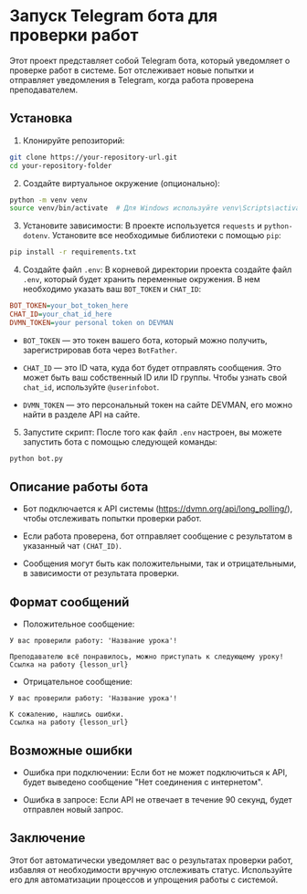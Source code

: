 # Запуск Telegram бота для проверки работ
Этот проект представляет собой Telegram бота, который уведомляет о проверке работ в системе. Бот отслеживает новые попытки и отправляет уведомления в Telegram, когда работа проверена преподавателем.

## Установка
1. Клонируйте репозиторий:

```bash
git clone https://your-repository-url.git
cd your-repository-folder
```
2. Создайте виртуальное окружение (опционально):

```bash
python -m venv venv
source venv/bin/activate  # Для Windows используйте venv\Scripts\activate
```
3. Установите зависимости: В проекте используется `requests` и `python-dotenv`. Установите все необходимые библиотеки с помощью `pip`:

```bash
pip install -r requirements.txt
```
4. Создайте файл `.env`: В корневой директории проекта создайте файл `.env`, который будет хранить переменные окружения. В нем необходимо указать ваш `BOT_TOKEN` и `CHAT_ID`:

```ini
BOT_TOKEN=your_bot_token_here
CHAT_ID=your_chat_id_here
DVMN_TOKEN=your personal token on DEVMAN
```
* `BOT_TOKEN` — это токен вашего бота, который можно получить, зарегистрировав бота через `BotFather`.

* `CHAT_ID` — это ID чата, куда бот будет отправлять сообщения. Это может быть ваш собственный ID или ID группы. Чтобы узнать свой `chat_id`, используйте `@userinfobot`.
* `DVMN_TOKEN` — это персональный токен на сайте DEVMAN, его можно найти в разделе API на сайте.

5. Запустите скрипт: После того как файл `.env` настроен, вы можете запустить бота с помощью следующей команды:

```bash
python bot.py
```

## Описание работы бота
* Бот подключается к API системы (https://dvmn.org/api/long_polling/), чтобы отслеживать попытки проверки работ.

* Если работа проверена, бот отправляет сообщение с результатом в указанный чат `(CHAT_ID)`.

* Сообщения могут быть как положительными, так и отрицательными, в зависимости от результата проверки.

## Формат сообщений
* Положительное сообщение:

```
У вас проверили работу: 'Название урока'!

Преподавателю всё понравилось, можно приступать к следующему уроку!
Ссылка на работу {lesson_url}
```

* Отрицательное сообщение:

```
У вас проверили работу: 'Название урока'!

К сожалению, нашлись ошибки.
Ссылка на работу {lesson_url}
```
## Возможные ошибки
* Ошибка при подключении: Если бот не может подключиться к API, будет выведено сообщение "Нет соединения с интернетом".

* Ошибка в запросе: Если API не отвечает в течение 90 секунд, будет отправлен новый запрос.

## Заключение
Этот бот автоматически уведомляет вас о результатах проверки работ, избавляя от необходимости вручную отслеживать статус. Используйте его для автоматизации процессов и упрощения работы с системой.
